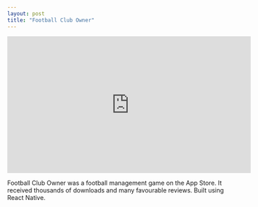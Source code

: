 ```yaml
---
layout: post
title: "Football Club Owner"
---
```


<div class='embed-container'>
<iframe width="560" height="315" src="https://www.youtube.com/embed/aqB0QcWy5QY" title="YouTube video player" frameborder="0" allow="accelerometer; autoplay; clipboard-write; encrypted-media; gyroscope; picture-in-picture" allowfullscreen></iframe></div>

Football Club Owner was a football management game on the App Store. It received thousands of downloads and many favourable reviews. Built using React Native.
